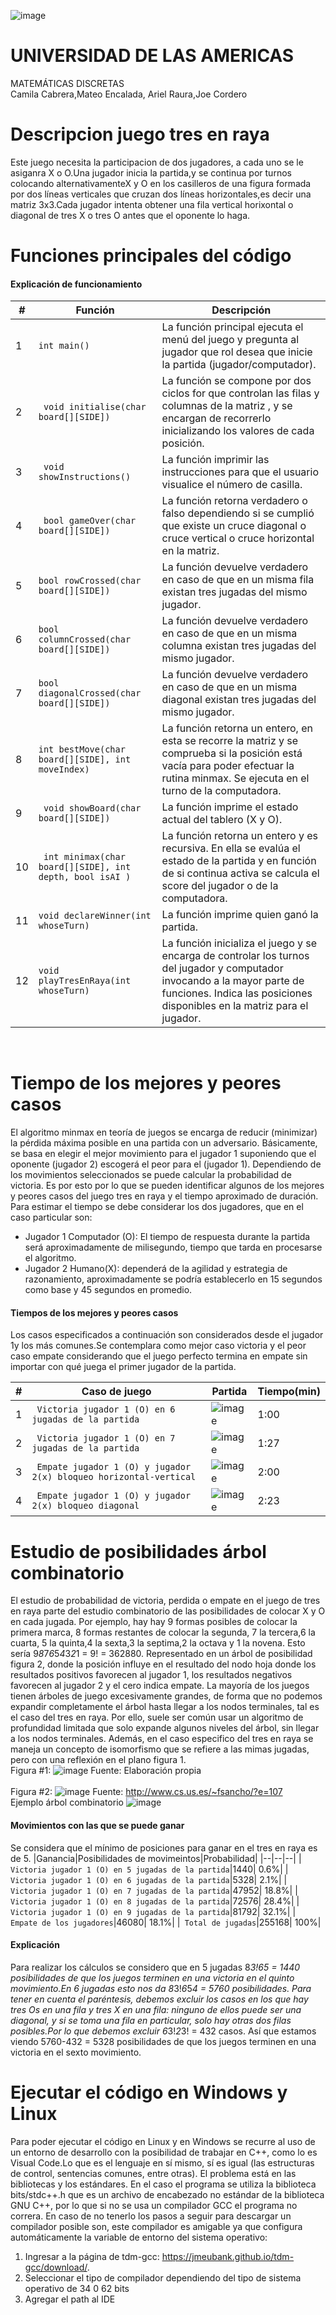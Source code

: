 ![image](https://user-images.githubusercontent.com/121684145/210482534-addf3a21-797c-43dc-8ce6-d7ee6883ad76.png)
<br/>
# UNIVERSIDAD DE LAS AMERICAS
MATEMÁTICAS DISCRETAS<br/>
Camila Cabrera,Mateo Encalada, Ariel Raura,Joe Cordero

# Descripcion juego tres en raya
Este juego necesita la participacion de dos jugadores, a cada uno se le asiganra X o O.Una jugador inicia la partida,y se continua por turnos colocando alternativamenteX y O en los casilleros de una figura formada por dos líneas verticales que cruzan dos líneas horizontales,es decir una matriz 3x3.Cada jugador intenta obtener una fila vertical horixontal o diagonal de tres X o tres O antes que el oponente lo haga.
# Funciones principales del código
#### **Explicación de funcionamiento**
|#|Función|Descripción|
|--|--|--|
|1|` int main() `| La función principal ejecuta el menú del juego y pregunta al jugador que rol desea que inicie la partida (jugador/computador).|
|2|` void initialise(char board[][SIDE])`| La función se compone por dos ciclos for que controlan las filas y columnas de la matriz , y se encargan de recorrerlo inicializando los valores de cada posición.|
|3|` void showInstructions()`|La función imprimir las instrucciones para que el usuario visualice el número de casilla.|
|4|` bool gameOver(char board[][SIDE])`| La función retorna verdadero o falso dependiendo si se cumplió que existe un cruce diagonal o cruce vertical o cruce horizontal en la matriz.|
|5|` bool rowCrossed(char board[][SIDE]) `| La función devuelve verdadero en caso de que en un misma fila existan tres jugadas del mismo jugador.|
|6|` bool columnCrossed(char board[][SIDE]) `| La función devuelve verdadero en caso de que en un misma columna existan tres jugadas del mismo jugador.|
|7|` bool diagonalCrossed(char board[][SIDE]) `| La función devuelve verdadero en caso de que en un misma diagonal existan tres jugadas del mismo jugador.|
|8|` int bestMove(char board[][SIDE], int moveIndex) `| La función retorna un entero, en esta se recorre la matriz y se comprueba si la posición está vacía para poder efectuar la rutina minmax. Se ejecuta en el turno de la computadora. |
|9|` void showBoard(char board[][SIDE])`| La función imprime el estado actual del tablero (X y O).|
|10|` int minimax(char board[][SIDE], int depth, bool isAI )`| La función retorna un entero	y es recursiva. En ella se evalúa el estado de la partida y en función de si continua activa se calcula el score del jugador o de la computadora. |
|11|` void declareWinner(int whoseTurn) `| La función imprime quien ganó la partida.|
|12|` void playTresEnRaya(int whoseTurn) `| La función inicializa el juego y se encarga de controlar los turnos del jugador y computador invocando a la mayor parte de funciones. Indica las posiciones disponibles en la matriz para el jugador. |

<br/>

# Tiempo de los mejores y peores casos 
El algoritmo minmax en teoría de juegos se encarga de reducir (minimizar) la pérdida máxima posible en una partida con un adversario. Básicamente, se basa en elegir el mejor movimiento para el jugador 1 suponiendo que el oponente (jugador 2) escogerá el peor para el (jugador 1). Dependiendo de los movimientos seleccionados se puede calcular la probabilidad de victoria. Es por esto por lo que se pueden identificar algunos de los mejores y peores casos del juego tres en raya y el tiempo aproximado de duración. Para estimar el tiempo se debe considerar los dos jugadores, que en el caso particular son:
* Jugador 1 Computador (O): El tiempo de respuesta durante la partida será aproximadamente de milisegundo, tiempo que tarda en procesarse el algoritmo.
* Jugador 2 Humano(X): dependerá de la agilidad y estrategia de razonamiento, aproximadamente se podría establecerlo en 15 segundos como base y 45 segundos en promedio. 
#### **Tiempos de los mejores y peores casos**
Los casos especificados a continuación son considerados desde el jugador 1y los más comunes.Se contemplara como mejor caso victoria y el peor caso empate considerando que el juego perfecto termina en empate sin importar con qué juega el primer jugador de la partida.

|#|Caso de juego|Partida|Tiempo(min)|
|--|--|--|--|
|1|` Victoria jugador 1 (O) en 6 jugadas de la partida`|![image](https://user-images.githubusercontent.com/121684145/210283517-e380eb6a-536e-466f-b0a2-a9a64eb43413.png)| 1:00|
|2|` Victoria jugador 1 (O) en 7 jugadas de la partida`|![image](https://user-images.githubusercontent.com/121684145/210283525-4908d0b0-2333-4378-9aec-7ca298d7bb50.png)| 1:27|
|3|` Empate jugador 1 (O) y jugador 2(x) bloqueo horizontal-vertical`|![image](https://user-images.githubusercontent.com/121684145/210283550-2e1edb55-3891-49dc-aa63-8430c4b701c6.png)| 2:00|
|4|` Empate jugador 1 (O) y jugador 2(x) bloqueo diagonal`|![image](https://user-images.githubusercontent.com/121684145/210283553-1810c2bd-d3a2-4155-88fd-5feabc233675.png)| 2:23|

# Estudio de posibilidades árbol combinatorio 
El estudio de probabilidad de victoria, perdida o empate en el juego de tres en raya parte del estudio combinatorio de las posibilidades de colocar X y O en cada jugada. Por ejemplo, hay hay 9 formas posibles de colocar la primera marca, 8 formas restantes de colocar la segunda, 7 la tercera,6 la cuarta, 5 la quinta,4 la sexta,3 la septima,2 la octava y 1 la novena. Esto sería 9*8*7*6*5*4*3*2*1 = 9! = 362880. Representado en un árbol de posibilidad figura 2, donde la posición influye en el resultado del nodo hoja donde los resultados positivos favorecen al jugador 1, los resultados negativos favorecen al jugador 2 y el cero indica empate. La mayoría de los juegos tienen árboles de juego excesivamente grandes, de forma que no podemos expandir completamente el árbol hasta llegar a los nodos terminales, tal es el caso del tres en raya. Por ello, suele ser común usar un algoritmo de profundidad limitada que solo expande algunos niveles del árbol, sin llegar a los nodos terminales. Además, en el caso especifico del tres en raya se maneja un concepto de isomorfismo que se refiere a las mimas jugadas, pero con una reflexión en el plano figura 1.
<br/>
Figura #1:
![image](https://user-images.githubusercontent.com/121684145/210283645-ec5d9348-49a7-4663-b30f-7b43ad0dc169.png)
Fuente: Elaboración propia
<br/><br/> 
Figura #2:
![image](https://user-images.githubusercontent.com/121684145/210283736-f8d73139-f751-4414-ad09-c7761d0ac59b.png)
Fuente: http://www.cs.us.es/~fsancho/?e=107
<br/>
Ejemplo árbol combinatorio
![image](https://user-images.githubusercontent.com/121684145/210299095-9bfe7eb4-5190-4c2d-95e2-b3f48950c113.png)

#### **Movimientos con las que se puede ganar**
Se considera que el mínimo de posiciones para ganar en el tres en raya es de 5.
|Ganancia|Posibilidades de movimeintos|Probabilidad|
|--|--|--|
|` Victoria jugador 1 (O) en 5 jugadas de la partida`|1440| 0.6%|
|` Victoria jugador 1 (O) en 6 jugadas de la partida`|5328| 2.1%|
|` Victoria jugador 1 (O) en 7 jugadas de la partida`|47952| 18.8%|
|` Victoria jugador 1 (O) en 8 jugadas de la partida`|72576| 28.4%|
|` Victoria jugador 1 (O) en 9 jugadas de la partida`|81792| 32.1%|
|` Empate de los jugadores`|46080| 18.1%|
|` Total de jugadas`|255168| 100%|
#### **Explicación**
Para realizar los cálculos se considero que en 5 jugadas 8*3!*6*5 = 1440 posibilidades de que los juegos terminen en una victoria en el quinto movimiento.En 6 jugadas esto nos da 8*3!*6*5*4 = 5760 posibilidades. Para tener en cuenta el paréntesis, debemos excluir los casos en los que hay tres Os en una fila y tres X en una fila: ninguno de ellos puede ser una diagonal, y si se toma una fila en particular, solo hay otras dos filas posibles.Por lo que debemos excluir 6*3!*2*3! = 432 casos. Así que estamos viendo 5760-432 = 5328 posibilidades de que los juegos terminen en una victoria en el sexto movimiento.
# Ejecutar el código en Windows y Linux 

Para poder ejecutar el código en Linux y en Windows se recurre al uso de un entorno de desarrollo con la posibilidad de trabajar en C++, como lo es Visual Code.Lo que es el lenguaje en sí mismo, sí es igual (las estructuras de control, sentencias comunes, entre otras). El problema está en las bibliotecas y los estándares. En el caso el programa se utiliza la biblioteca bits/stdc++.h que es un archivo de encabezado no estándar de la biblioteca GNU C++, por lo que si no se usa un compilador GCC el programa no correra. En caso de no tenerlo los pasos a seguir para descargar un compilador posible son, este compilador es amigable ya que configura automáticamente la variable de entorno del sistema operativo:
1.	Ingresar a la página de tdm-gcc: https://jmeubank.github.io/tdm-gcc/download/. 
2.	Seleccionar el tipo de compilador dependiendo del tipo de sistema operativo de 34 0 62 bits
3.	Agregar el path al IDE


